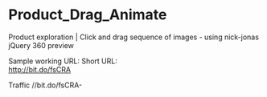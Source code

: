 # Product_Drag_Animate
Product exploration | Click and drag sequence of images - using nick-jonas  jQuery 360 preview 

Sample working URL:
Short URL:	
http://bit.do/fsCRA



Traffic //bit.do/fsCRA-